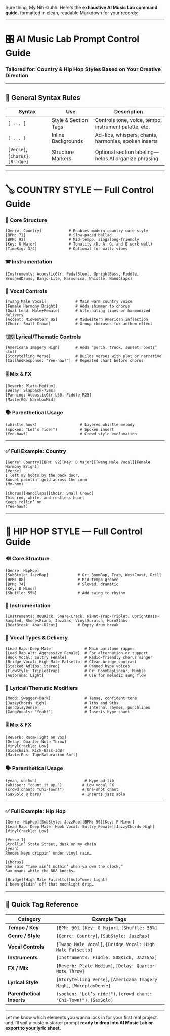 Sure thing, My Nih-Guhh. Here's the **exhaustive AI Music Lab command guide**, formatted in clean, readable Markdown for your records:

---

# 🎛️ AI Music Lab Prompt Control Guide

### Tailored for: **Country** & **Hip Hop** Styles Based on Your Creative Direction

---

## 🧠 General Syntax Rules

| Syntax                            | Use                  | Description                                           |
| --------------------------------- | -------------------- | ----------------------------------------------------- |
| `[ ... ]`                         | Style & Section Tags | Controls tone, voice, tempo, instrument palette, etc. |
| `( ... )`                         | Inline Backgrounds   | Ad-libs, whispers, chants, harmonies, spoken inserts  |
| `[Verse]`, `[Chorus]`, `[Bridge]` | Structure Markers    | Optional section labeling—helps AI organize phrasing  |

---

# 🪕 COUNTRY STYLE — Full Control Guide

### 🎼 Core Structure

```text
[Genre: Country]            # Enables modern country core style
[BPM: 72]                   # Slow-paced ballad
[BPM: 92]                   # Mid-tempo, singalong-friendly
[Key: G Major]              # Tonality (D, A, G, and E work well)
[TimeSig: 3/4]              # Optional for waltz vibes
```

### 🪗 Instrumentation

```text
[Instruments: AcousticGtr, PedalSteel, UprightBass, Fiddle, BrushedDrums, Banjo-Lite, Harmonica, Whistle, HandClaps]
```

### 🎤 Vocal Controls

```text
[Twang Male Vocal]             # Main warm country voice
[Female Harmony Bright]        # Adds shimmer to chorus
[Dual Lead: Male+Female]       # Alternating lines or harmonized delivery
[Accent: Midwestern US]        # Midwestern American inflection
[Choir: Small Crowd]           # Group choruses for anthem effect
```

### 🇺🇸 Lyrical/Thematic Controls

```text
[Americana Imagery High]       # Adds “porch, truck, sunset, boots” stuff
[Storytelling Verse]           # Builds verses with plot or narrative
[CallAndResponse: "Yee-haw!"]  # Repeated chant before chorus
```

### 🎚️ Mix & FX

```text
[Reverb: Plate-Medium]
[Delay: Slapback-75ms]
[Panning: AcousticGtr-L30, Fiddle-R25]
[MasterEQ: WarmLowMid]
```

### 🗣️ Parenthetical Usage

```text
(whistle hook)                   # Layered whistle melody
(spoken: "Let’s ride!")          # Spoken insert
(Yee-haw!)                       # Crowd-style exclamation
```

---

### ✅ Full Example: Country

```text
[Genre: Country][BPM: 92][Key: D Major][Twang Male Vocal][Female Harmony Bright]
[Verse]
I left my boots by the back door,  
Sunset paintin’ gold across the corn  
(Mm-hmm)

[Chorus][HandClaps][Choir: Small Crowd]
This red, white, and restless heart  
Keeps rollin’ on  
(Yee-haw!)
```

---

# 🎤 HIP HOP STYLE — Full Control Guide

### 🔊 Core Structure

```text
[Genre: HipHop]
[SubStyle: JazzRap]             # Or: BoomBap, Trap, WestCoast, Drill
[BPM: 88]                       # Mid-tempo groove
[BPM: 74]                       # Slowed, dramatic
[Key: D Minor]
[Shuffle: 55%]                  # Add swing to rhythm
```

### 🎷 Instrumentation

```text
[Instruments: 808Kick, Snare-Crack, HiHat-Trap-Triplet, UprightBass-Sampled, RhodesPiano, JazzSax, VinylScratch, HornStabs]
[BeatBreak: 4bar-DJcut]         # Empty drum break
```

### 🎤 Vocal Types & Delivery

```text
[Lead Rap: Deep Male]              # Main baritone rapper
[Lead Rap Alt: Aggressive Female]  # For alternation or support
[Hook Vocal: Sultry Female]        # Radio-friendly chorus singer
[Bridge Vocal: High Male Falsetto] # Clean bridge contrast
[Stacked Adlibs: Stereo]           # Panned hype voices
[FlowStyle: TripletTrap]           # Or: BoomBapLinear, Mumble
[AutoTune: Light]                  # Use for melodic sung flow
```

### 🧠 Lyrical/Thematic Modifiers

```text
[Mood: Swagger+Dark]               # Tense, confident tone
[JazzyChords High]                 # 7ths and 9ths
[WordplayDense]                    # Internal rhymes, punchlines
[GangVocals: "Yeah!"]              # Inserts hype chant
```

### 🎚️ Mix & FX

```text
[Reverb: Room-Tight on Vox]
[Delay: Quarter-Note Throw]
[VinylCrackle: Low]
[Sidechain: Kick-Bass-3dB]
[MasterBus: TapeSaturation-Soft]
```

### 🗣️ Parenthetical Usage

```text
(yeah, uh-huh)                     # Hype ad-lib
(whisper: "count it up…")         # Low vocal FX
(crowd chant: "Chi-Town!")        # One-shot chant
(SaxSolo 8 bars)                  # Inserts jazz solo
```

---

### ✅ Full Example: Hip Hop

```text
[Genre: HipHop][SubStyle: JazzRap][BPM: 90][Key: F Minor]
[Lead Rap: Deep Male][Hook Vocal: Sultry Female][JazzyChords High][VinylCrackle: Low]

[Verse 1]
Strollin’ State Street, dusk on my chain  
(yeah)  
Rhodes keys drippin’ under vinyl rain…

[Chorus]
She said “Time ain’t nothin’ when ya own the clock,”  
Sax moans while the 808 knocks…

[Bridge][High Male Falsetto][AutoTune: Light]
I been glidin’ off that moonlight drip…
```

---

## 🎯 Quick Tag Reference

| Category                  | Example Tags                                                          |
| ------------------------- | --------------------------------------------------------------------- |
| **Tempo / Key**           | `[BPM: 90]`, `[Key: G Major]`, `[Shuffle: 55%]`                       |
| **Genre / Style**         | `[Genre: Country]`, `[SubStyle: JazzRap]`                             |
| **Vocal Controls**        | `[Twang Male Vocal]`, `[Bridge Vocal: High Male Falsetto]`            |
| **Instruments**           | `[Instruments: Fiddle, 808Kick, JazzSax]`                             |
| **FX / Mix**              | `[Reverb: Plate-Medium]`, `[Delay: Quarter-Note Throw]`               |
| **Lyrical Style**         | `[Storytelling Verse]`, `[Americana Imagery High]`, `[WordplayDense]` |
| **Parenthetical Inserts** | `(spoken: "Let’s ride!")`, `(crowd chant: "Chi-Town!")`, `(SaxSolo)`  |

---

Let me know which elements you wanna lock in for your first real project and I’ll spit a custom starter prompt **ready to drop into AI Music Lab or export to your lyric sheet.**
